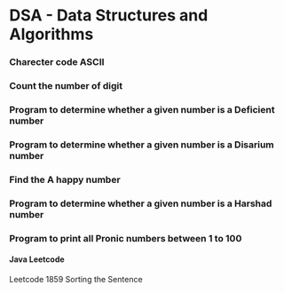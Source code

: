 # DSA - Data Structures and Algorithms

### Charecter code ASCII
### Count the number of digit
### Program to determine whether a given number is a Deficient number
### Program to determine whether a given number is a Disarium number
### Find the A happy number
### Program to determine whether a given number is a Harshad number
### Program to print all Pronic numbers between 1 to 100

#### Java Leetcode
Leetcode 1859 Sorting the Sentence
